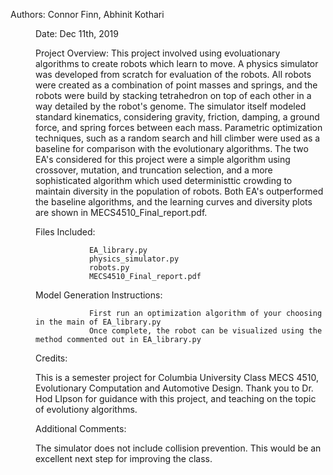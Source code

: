 Authors: Connor Finn, Abhinit Kothari <dir>
Date: Dec 11th, 2019

Project Overview: 
  This project involved using evoluationary algorithms to create robots which learn to move. A physics simulator was developed from scratch for evaluation of the robots. All robots were created as a combination of point masses and springs, and the robots were build by stacking tetrahedron on top of each other in a way detailed by the robot's genome.  The simulator itself modeled standard kinematics, considering gravity, friction, damping, a ground force, and spring forces between each mass. Parametric optimization techniques, such as a random search and hill climber were used as a baseline for comparison with the evolutionary algorithms. The two EA's considered for this project were a simple algorithm using crossover, mutation, and truncation selection, and a more sophisticated algorithm which used deterministtic crowding to maintain diversity in the population of robots. Both EA's outperformed the baseline algorithms, and the learning curves and diversity plots are shown in 
MECS4510_Final_report.pdf.

Files Included: 
                
                EA_library.py	
                physics_simulator.py	
                robots.py
                MECS4510_Final_report.pdf
               
                  
Model Generation Instructions:

                First run an optimization algorithm of your choosing in the main of EA_library.py
                Once complete, the robot can be visualized using the method commented out in EA_library.py              
                
Credits:  

This is a semester project for Columbia University Class MECS 4510, Evolutionary Computation and Automotive Design.
Thank you to Dr. Hod LIpson for guidance with this project, and teaching on the topic of evolutiony algorithms.

Additional Comments:

The simulator does not include collision prevention. This would be an excellent next step for improving the class.
